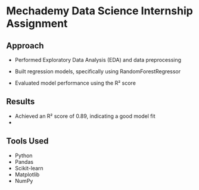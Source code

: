 
# Mechademy Data Science Internship Assignment
## Approach
- Performed Exploratory Data Analysis (EDA) and data preprocessing

- Built regression models, specifically using RandomForestRegressor

- Evaluated model performance using the R² score

## Results
- Achieved an R² score of 0.89, indicating a good model fit
- 
## Tools Used
- Python
- Pandas
- Scikit-learn
- Matplotlib
- NumPy
  
